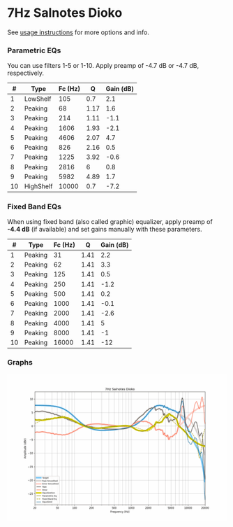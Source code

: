 # 7Hz Salnotes Dioko
See [usage instructions](https://github.com/jaakkopasanen/AutoEq#usage) for more options and info.

### Parametric EQs
You can use filters 1-5 or 1-10. Apply preamp of -4.7 dB or -4.7 dB, respectively.

|   # | Type      |   Fc (Hz) |    Q |   Gain (dB) |
|-----|-----------|-----------|------|-------------|
|   1 | LowShelf  |       105 | 0.7  |         2.1 |
|   2 | Peaking   |        68 | 1.17 |         1.6 |
|   3 | Peaking   |       214 | 1.11 |        -1.1 |
|   4 | Peaking   |      1606 | 1.93 |        -2.1 |
|   5 | Peaking   |      4606 | 2.07 |         4.7 |
|   6 | Peaking   |       826 | 2.16 |         0.5 |
|   7 | Peaking   |      1225 | 3.92 |        -0.6 |
|   8 | Peaking   |      2816 | 6    |         0.8 |
|   9 | Peaking   |      5982 | 4.89 |         1.7 |
|  10 | HighShelf |     10000 | 0.7  |        -7.2 |

### Fixed Band EQs
When using fixed band (also called graphic) equalizer, apply preamp of **-4.4 dB** (if available) and set gains manually with these parameters.

|   # | Type    |   Fc (Hz) |    Q |   Gain (dB) |
|-----|---------|-----------|------|-------------|
|   1 | Peaking |        31 | 1.41 |         2.2 |
|   2 | Peaking |        62 | 1.41 |         3.3 |
|   3 | Peaking |       125 | 1.41 |         0.5 |
|   4 | Peaking |       250 | 1.41 |        -1.2 |
|   5 | Peaking |       500 | 1.41 |         0.2 |
|   6 | Peaking |      1000 | 1.41 |        -0.1 |
|   7 | Peaking |      2000 | 1.41 |        -2.6 |
|   8 | Peaking |      4000 | 1.41 |         5   |
|   9 | Peaking |      8000 | 1.41 |        -1   |
|  10 | Peaking |     16000 | 1.41 |       -12   |

### Graphs
![](./7Hz%20Salnotes%20Dioko.png)

